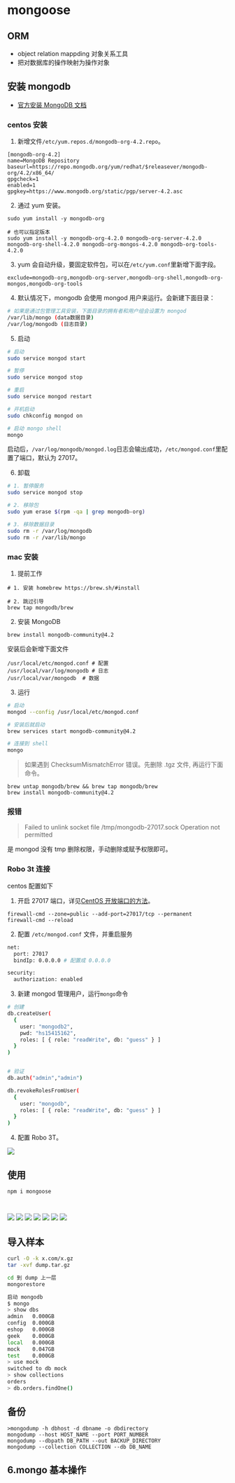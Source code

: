 # mongoose

## ORM

-   object relation mappding 对象关系工具
-   把对数据库的操作映射为操作对象

## 安装 mongodb

-   [官方安装 MongoDB 文档](https://docs.mongodb.com/manual/administration/install-community/)

### centos 安装

1. 新增文件`/etc/yum.repos.d/mongodb-org-4.2.repo`。

```
[mongodb-org-4.2]
name=MongoDB Repository
baseurl=https://repo.mongodb.org/yum/redhat/$releasever/mongodb-org/4.2/x86_64/
gpgcheck=1
enabled=1
gpgkey=https://www.mongodb.org/static/pgp/server-4.2.asc
```

2. 通过 yum 安装。

```
sudo yum install -y mongodb-org

# 也可以指定版本
sudo yum install -y mongodb-org-4.2.0 mongodb-org-server-4.2.0 mongodb-org-shell-4.2.0 mongodb-org-mongos-4.2.0 mongodb-org-tools-4.2.0
```

3. yum 会自动升级，要固定软件包，可以在`/etc/yum.conf`里新增下面字段。

```
exclude=mongodb-org,mongodb-org-server,mongodb-org-shell,mongodb-org-mongos,mongodb-org-tools
```

4. 默认情况下，mongodb 会使用 mongod 用户来运行。会新建下面目录：

```bash
# 如果是通过包管理工具安装，下面目录的拥有者和用户组会设置为 mongod
/var/lib/mongo (data数据目录)
/var/log/mongodb (日志目录)
```

5. 启动

```bash
# 启动
sudo service mongod start

# 暂停
sudo service mongod stop

# 重启
sudo service mongod restart

# 开机启动
sudo chkconfig mongod on

# 启动 mongo shell
mongo
```

启动后，`/var/log/mongodb/mongod.log`日志会输出成功，`/etc/mongod.conf`里配置了端口，默认为 27017。

6. 卸载

```bash
# 1. 暂停服务
sudo service mongod stop

# 2. 移除包
sudo yum erase $(rpm -qa | grep mongodb-org)

# 3. 移除数据目录
sudo rm -r /var/log/mongodb
sudo rm -r /var/lib/mongo
```

### mac 安装

1. 提前工作

```
# 1. 安装 homebrew https://brew.sh/#install

# 2. 跳过引导
brew tap mongodb/brew
```

2.  安装 MongoDB

```
brew install mongodb-community@4.2
```

安装后会新增下面文件

```
/usr/local/etc/mongod.conf # 配置
/usr/local/var/log/mongodb # 日志
/usr/local/var/mongodb  # 数据
```

3. 运行

```bash
# 启动
mongod --config /usr/local/etc/mongod.conf

# 安装后就启动
brew services start mongodb-community@4.2

# 连接到 shell
mongo
```

> 如果遇到 ChecksumMismatchError 错误。先删除 .tgz 文件, 再运行下面命令。

```
brew untap mongodb/brew && brew tap mongodb/brew
brew install mongodb-community@4.2
```

### 报错

> Failed to unlink socket file /tmp/mongodb-27017.sock Operation not permitted

是 mongod 没有 tmp 删除权限，手动删除或赋予权限即可。

### Robo 3t 连接

centos 配置如下

1. 开启 27017 端口，详见[CentOS 开放端口的方法](https://www.cnblogs.com/inos/p/10985042.html)。

```
firewall-cmd --zone=public --add-port=27017/tcp --permanent
firewall-cmd --reload
```

2. 配置 `/etc/mongod.conf` 文件，并重启服务

```bash
net:
  port: 27017
  bindIp: 0.0.0.0 # 配置成 0.0.0.0

security:
  authorization: enabled
```

3. 新建 mongod 管理用户，运行`mongo`命令

```bash
# 创建
db.createUser(
  {
    user: "mongodb2",
    pwd: "hs15415162",
    roles: [ { role: "readWrite", db: "guess" } ]
  }
)


# 验证
db.auth("admin","admin")

db.revokeRolesFromUser(
  {
    user: "mongodb",
    roles: [ { role: "readWrite", db: "guess" } ]
  }
)
```

4. 配置 Robo 3T。

![](./imgs/robo3t-connect.png)

## 使用

```
npm i mongoose
```

```

```

##

![](2019-12-28-18-17-39.png)
![](2019-12-28-18-22-06.png)
![](2019-12-28-18-24-35.png)
![](2019-12-28-18-24-57.png)
![](2019-12-28-18-26-33.png)
![](2019-12-28-18-27-13.png)
![](2019-12-28-18-29-25.png)

## 导入样本

```sh
curl -O -k x.com/x.gz
tar -xvf dump.tar.gz

cd 到 dump 上一层
mongorestore

启动 mongodb
$ mongo
> show dbs
admin   0.000GB
config  0.000GB
eshop   0.000GB
geek    0.000GB
local   0.000GB
mock    0.047GB
test    0.000GB
> use mock
switched to db mock
> show collections
orders
> db.orders.findOne()
```

## 备份

```
>mongodump -h dbhost -d dbname -o dbdirectory
mongodump --host HOST_NAME --port PORT_NUMBER
mongodump --dbpath DB_PATH --out BACKUP_DIRECTORY
mongodump --collection COLLECTION --db DB_NAME
```

## 6.mongo 基本操作
